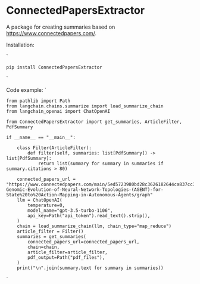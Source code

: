 # ConnectedPapersExtractor
A package for creating summaries based on https://www.connectedpapers.com/.

Installation:

`

    pip install ConnectedPapersExtractor
`

Code example:
`

    from pathlib import Path
    from langchain.chains.summarize import load_summarize_chain
    from langchain_openai import ChatOpenAI
    
    from ConnectedPapersExtractor import get_summaries, ArticleFilter, PdfSummary
    
    if __name__ == "__main__":
    
        class Filter(ArticleFilter):
            def filter(self, summaries: list[PdfSummary]) -> list[PdfSummary]:
                return list(summary for summary in summaries if summary.citations > 80)
    
        connected_papers_url = "https://www.connectedpapers.com/main/5ed5723980bd28c3626182644ca837cc3ca30b07/Adaptive-Genomic-Evolution-of-Neural-Network-Topologies-(AGENT)-for-State%20to%20Action-Mapping-in-Autonomous-Agents/graph"
        llm = ChatOpenAI(
            temperature=0,
            model_name="gpt-3.5-turbo-1106",
            api_key=Path("api_token").read_text().strip(),
        )
        chain = load_summarize_chain(llm, chain_type="map_reduce")
        article_filter = Filter()
        summaries = get_summaries(
            connected_papers_url=connected_papers_url,
            chain=chain,
            article_filter=article_filter,
            pdf_output=Path("pdf_files"),
        )
        print("\n".join(summary.text for summary in summaries))
`